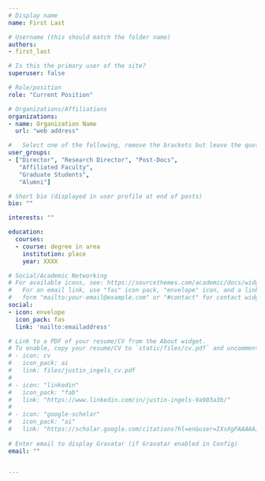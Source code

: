 ```yaml
---
# Display name
name: First Last

# Username (this should match the folder name)
authors:
- first_last

# Is this the primary user of the site?
superuser: false

# Role/position
role: "Current Position"

# Organizations/Affiliations
organizations:
- name: Organization Name
  url: "web address"

#   Select one of the following, remove the brackets but leave the quotes  
user_groups:
- ["Director", "Research Director", "Post-Docs",
   "Affiliated Faculty",
   "Graduate Students",
   "Alumni"]

# Short bio (displayed in user profile at end of posts)
bio: ""

interests: ""

education: 
  courses:
  - course: degree in area
    institution: place
    year: XXXX

# Social/Academic Networking
# For available icons, see: https://sourcethemes.com/academic/docs/widgets/#icons
#   For an email link, use "fas" icon pack, "envelope" icon, and a link in the
#   form "mailto:your-email@example.com" or "#contact" for contact widget.
social:
- icon: envelope
  icon_pack: fas
  link: 'mailto:emailaddress'

# Link to a PDF of your resume/CV from the About widget.
# To enable, copy your resume/CV to `static/files/cv.pdf` and uncomment the lines below.  
# - icon: cv
#   icon_pack: ai
#   link: files/justin_ingels_cv.pdf
# 
# - icon: "linkedin"
#   icon_pack: "fab"
#   link: "https://www.linkedin.com/in/justin-ingels-9a903a3b/"
# 
# - icon: "google-scholar"
#   icon_pack: "ai"
#   link: "https://scholar.google.com/citations?hl=en&user=IXsXgFAAAAAJ&view_op=list_works&sortby=pubdate"
  
# Enter email to display Gravatar (if Gravatar enabled in Config)
email: ""
  

---
```



